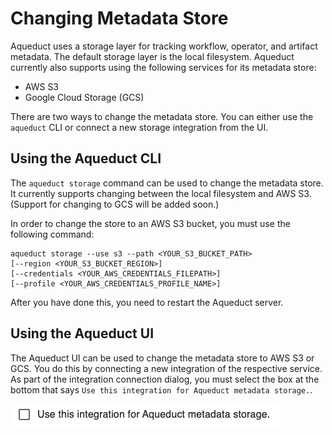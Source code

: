 # Changing Metadata Store

Aqueduct uses a storage layer for tracking workflow, operator, and artifact metadata. The default storage layer is the local filesystem. Aqueduct currently also supports using the following services for its metadata store:
- AWS S3
- Google Cloud Storage (GCS)

There are two ways to change the metadata store. You can either use the `aqueduct` CLI or connect a new storage integration from the UI.

## Using the Aqueduct CLI
The `aqueduct storage` command can be used to change the metadata store. It currently supports changing between the local filesystem and AWS S3. (Support for changing to GCS will be added soon.)

In order to change the store to an AWS S3 bucket, you must use the following command:
```
aqueduct storage --use s3 --path <YOUR_S3_BUCKET_PATH>
[--region <YOUR_S3_BUCKET_REGION>] 
[--credentials <YOUR_AWS_CREDENTIALS_FILEPATH>]
[--profile <YOUR_AWS_CREDENTIALS_PROFILE_NAME>]
```

After you have done this, you need to restart the Aqueduct server.

## Using the Aqueduct UI
The Aqueduct UI can be used to change the metadata store to AWS S3 or GCS. You
do this by connecting a new integration of the respective service. As part of the
integration connection dialog, you must select the box at the bottom that says
`Use this integration for Aqueduct metadata storage.`.

![](<../.gitbook/assets/change_metadata_store.png>)
